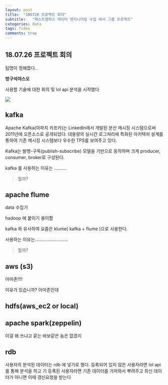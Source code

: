 ```yaml
---
layout: post
title:  "180726 프로젝트 회의"
subtitle:   "패스트캠퍼스 데이터 엔지니어링 수업 에서 그룹 프로젝트"
categories: data
tags: fcdes
comments: true
---
```


## 18.07.26 프로젝트 회의

팀명이 정해졌다..

**방구석야스오**

사용할 기술에 대한 회의 및 lol api 분석을 시작했다

<img src="https://bluehyun.github.io/assets/lol/stack.jpg">

## kafka
Apache Kafka(아파치 카프카)는 LinkedIn에서 개발된 분산 메시징 시스템으로써 2011년에 오픈소스로 공개되었다. 대용량의 실시간 로그처리에 특화된 아키텍처 설계를 통하여 기존 메시징 시스템보다 우수한 TPS를 보여주고 있다.

Kafka는 발행-구독(publish-subscribe) 모델을 기반으로 동작하며 크게 producer, consumer, broker로 구성된다.



kafka 를 사용하는 이유는 ..........
> 뭘까?


## apache flume

data 수집기

hadoop 에 붙이기 용이함

kafka 와 유사하여 요즘은 klume( kafka + flume )으로 사용한다.

사용하는 이유는..........................
> 뭘까?


## aws (s3)

아마존!!!!

이유가 있습니까? 아마존인데


## hdfs(aws_ec2 or local)


## apache spark(zeppelin)

이걸 왜 쓰냐고 묻는 바보같은 놈은 없겠지

## rdb
사용자의 분석된 데이터는 rdb 에 넣기로 했다.
등록되어 있지 않은 사용자라면 lol api 를 통해 분석을 하고
기 등록된 사용자라면 기존 데이터를 가져와서 뿌려주고 최신 데이터가 아니면 이때 갱신요청을 받는다
